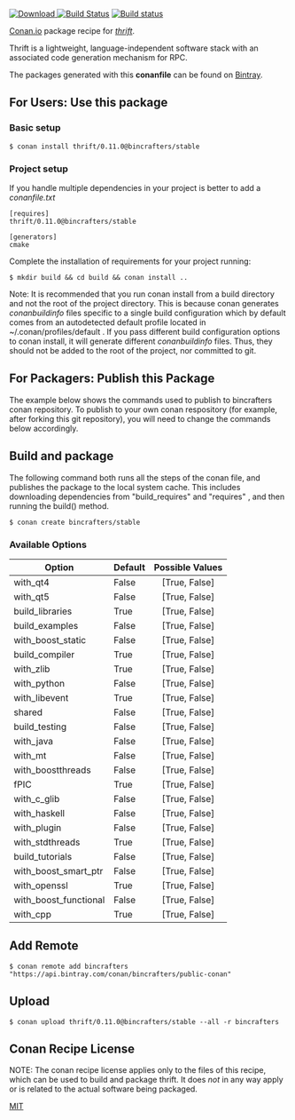 [![Download](https://api.bintray.com/packages/bincrafters/public-conan/thrift%3Abincrafters/images/download.svg) ](https://bintray.com/bincrafters/public-conan/thrift%3Abincrafters/_latestVersion)
[![Build Status](https://travis-ci.org/bincrafters/conan-thrift.svg?branch=stable%2F0.11.0)](https://travis-ci.org/bincrafters/conan-thrift)
[![Build status](https://ci.appveyor.com/api/projects/status/github/bincrafters/conan-thrift?branch=stable%2F0.11.0&svg=true)](https://ci.appveyor.com/project/bincrafters/conan-thrift)

[Conan.io](https://conan.io) package recipe for [*thrift*](https://thrift.apache.org/).

Thrift is a lightweight,                     language-independent software                     stack with an associated code                     generation mechanism for RPC.

The packages generated with this **conanfile** can be found on [Bintray](https://bintray.com/bincrafters/public-conan/thrift%3Abincrafters).

## For Users: Use this package

### Basic setup

    $ conan install thrift/0.11.0@bincrafters/stable

### Project setup

If you handle multiple dependencies in your project is better to add a *conanfile.txt*

    [requires]
    thrift/0.11.0@bincrafters/stable

    [generators]
    cmake

Complete the installation of requirements for your project running:

    $ mkdir build && cd build && conan install ..

Note: It is recommended that you run conan install from a build directory and not the root of the project directory.  This is because conan generates *conanbuildinfo* files specific to a single build configuration which by default comes from an autodetected default profile located in ~/.conan/profiles/default .  If you pass different build configuration options to conan install, it will generate different *conanbuildinfo* files.  Thus, they should not be added to the root of the project, nor committed to git.

## For Packagers: Publish this Package

The example below shows the commands used to publish to bincrafters conan repository. To publish to your own conan respository (for example, after forking this git repository), you will need to change the commands below accordingly.

## Build and package

The following command both runs all the steps of the conan file, and publishes the package to the local system cache.  This includes downloading dependencies from "build_requires" and "requires" , and then running the build() method.

    $ conan create bincrafters/stable


### Available Options
| Option        | Default | Possible Values  |
| ------------- |:----------------- |:------------:|
| with_qt4      | False |  [True, False] |
| with_qt5      | False |  [True, False] |
| build_libraries      | True |  [True, False] |
| build_examples      | False |  [True, False] |
| with_boost_static      | False |  [True, False] |
| build_compiler      | True |  [True, False] |
| with_zlib      | True |  [True, False] |
| with_python      | False |  [True, False] |
| with_libevent      | True |  [True, False] |
| shared      | False |  [True, False] |
| build_testing      | False |  [True, False] |
| with_java      | False |  [True, False] |
| with_mt      | False |  [True, False] |
| with_boostthreads      | False |  [True, False] |
| fPIC      | True |  [True, False] |
| with_c_glib      | False |  [True, False] |
| with_haskell      | False |  [True, False] |
| with_plugin      | False |  [True, False] |
| with_stdthreads      | True |  [True, False] |
| build_tutorials      | False |  [True, False] |
| with_boost_smart_ptr      | False |  [True, False] |
| with_openssl      | True |  [True, False] |
| with_boost_functional      | False |  [True, False] |
| with_cpp      | True |  [True, False] |

## Add Remote

    $ conan remote add bincrafters "https://api.bintray.com/conan/bincrafters/public-conan"

## Upload

    $ conan upload thrift/0.11.0@bincrafters/stable --all -r bincrafters


## Conan Recipe License

NOTE: The conan recipe license applies only to the files of this recipe, which can be used to build and package thrift.
It does *not* in any way apply or is related to the actual software being packaged.

[MIT](https://github.com/helmesjo/conan-thrift/blob/testing/0.11.0/LICENSE)
